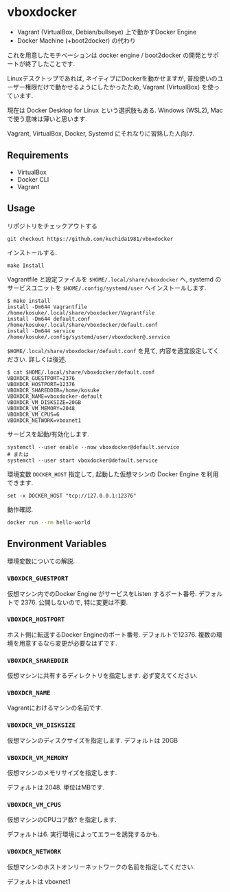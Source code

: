 # vboxdocker

* Vagrant (VirtualBox, Debian/bullseye) 上で動かすDocker Engine
* Docker Machine (+boot2docker) の代わり

これを用意したモチベーションは docker engine / boot2docker
の開発とサポートが終了したことです.

Linuxデスクトップであれば, ネイティブにDockerを動かせますが,
普段使いのユーザー権限だけで動かせるようにしたかったため, Vagrant (VirtualBox)
を使っています.

現在は Docker Desktop for Linux という選択肢もある. Windows (WSL2), Mac で使う意味は薄いと思います.

Vagrant, VirtualBox, Docker, Systemd にそれなりに習熟した人向け.


## Requirements

* VirtualBox
* Docker CLI
* Vagrant


## Usage

リポジトリをチェックアウトする

```
git checkout https://github.com/kuchida1981/vboxdocker
```

インストールする.

```
make Install
```

Vagrantfile と設定ファイルを `$HOME/.local/share/vboxdocker` へ,
systemd のサービスユニットを `$HOME/.config/systemd/user` へインストールします.

```
$ make install
install -Dm644 Vagrantfile /home/kosuke/.local/share/vboxdocker/Vagrantfile
install -Dm644 default.conf /home/kosuke/.local/share/vboxdocker/default.conf
install -Dm644 service /home/kosuke/.config/systemd/user/vboxdocker@.service
```

`$HOME/.local/share/vboxdocker/default.conf` を見て,
内容を適宜設定してください. 詳しくは後述.

```
$ cat $HOME/.local/share/vboxdocker/default.conf
VBOXDCR_GUESTPORT=2376
VBOXDCR_HOSTPORT=12376
VBOXDCR_SHAREDDIR=/home/kosuke
VBOXDCR_NAME=vboxdocker-default
VBOXDCR_VM_DISKSIZE=20GB
VBOXDCR_VM_MEMORY=2048
VBOXDCR_VM_CPUS=6
VBOXDCR_NETWORK=vboxnet1
```


サービスを起動/有効化します.

```
systemctl --user enable --now vboxdocker@default.service
# または
systemctl --user start vboxdocker@default.service
```

環境変数 `DOCKER_HOST` 指定して, 起動した仮想マシンの Docker Engine を利用できます.

```
set -x DOCKER_HOST "tcp://127.0.0.1:12376"
```

動作確認.

```sh
docker run --rm hello-world
```

## Environment Variables

環境変数についての解説.

### `VBOXDCR_GUESTPORT`

仮想マシン内でのDocker Engine がサービスをListen するポート番号.
デフォルトで 2376. 公開しないので, 特に変更は不要.

### `VBOXDCR_HOSTPORT`

ホスト側に転送するDocker Engineのポート番号. デフォルトで12376.
複数の環境を用意するなら変更が必要なはずです.

### `VBOXDCR_SHAREDDIR`

仮想マシンに共有するディレクトリを指定します. 必ず変えてください.

### `VBOXDCR_NAME`

Vagrantにおけるマシンの名前です.

### `VBOXDCR_VM_DISKSIZE`

仮想マシンのディスクサイズを指定します.
デフォルトは 20GB

### `VBOXDCR_VM_MEMORY`

仮想マシンのメモリサイズを指定します.

デフォルトは 2048. 単位はMBです.

### `VBOXDCR_VM_CPUS`

仮想マシンのCPUコア数? を指定します.

デフォルトは6. 実行環境によってエラーを誘発するかも.

### `VBOXDCR_NETWORK`

仮想マシンのホストオンリーネットワークの名前を指定してください.

デフォルトは vboxnet1
